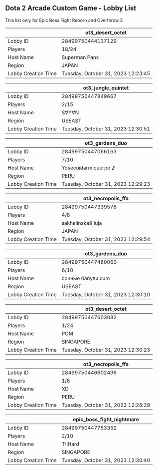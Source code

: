 ## Dota 2 Arcade Custom Game - Lobby List

This list only for Epic Boss Fight Reborn and Overthrow 3

|  | ot3_desert_octet |
| ------ | ------ |
| Lobby ID | 28499750444137129 |
| Players | 18/24 |
| Host Name | Superman Pans |
| Region | JAPAN |
| Lobby Creation Time | Tuesday, October 31, 2023 12:23:45 |


|  | ot3_jungle_quintet |
| ------ | ------ |
| Lobby ID | 28499750447849667 |
| Players | 2/15 |
| Host Name | S∀︎Y∀︎N |
| Region | USEAST |
| Lobby Creation Time | Tuesday, October 31, 2023 12:30:51 |


|  | ot3_gardens_duo |
| ------ | ------ |
| Lobby ID | 28499750447066163 |
| Players | 7/10 |
| Host Name | Yosecuidarmicuerpo ♪ |
| Region | PERU |
| Lobby Creation Time | Tuesday, October 31, 2023 12:29:23 |


|  | ot3_necropolis_ffa |
| ------ | ------ |
| Lobby ID | 28499750447339578 |
| Players | 4/8 |
| Host Name | sakhalinska9 luja |
| Region | JAPAN |
| Lobby Creation Time | Tuesday, October 31, 2023 12:29:54 |


|  | ot3_gardens_duo |
| ------ | ------ |
| Lobby ID | 28499750447480060 |
| Players | 6/10 |
| Host Name | сочные бабули.cum |
| Region | USEAST |
| Lobby Creation Time | Tuesday, October 31, 2023 12:30:10 |


|  | ot3_desert_octet |
| ------ | ------ |
| Lobby ID | 28499750447603082 |
| Players | 1/24 |
| Host Name | POM |
| Region | SINGAPORE |
| Lobby Creation Time | Tuesday, October 31, 2023 12:30:23 |


|  | ot3_necropolis_ffa |
| ------ | ------ |
| Lobby ID | 28499750446602496 |
| Players | 1/8 |
| Host Name | XD |
| Region | PERU |
| Lobby Creation Time | Tuesday, October 31, 2023 12:28:29 |


|  | epic_boss_fight_nightmare |
| ------ | ------ |
| Lobby ID | 28499750447753352 |
| Players | 2/10 |
| Host Name | TriHard |
| Region | SINGAPORE |
| Lobby Creation Time | Tuesday, October 31, 2023 12:30:40 |


